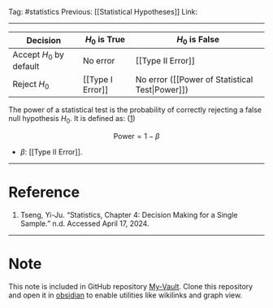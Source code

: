 Tag: #statistics 
Previous: [[Statistical Hypotheses]]
Link: 

---

| Decision                | $H_0$ is True    | $H_0$ is False                                  |
| ----------------------- | ---------------- | ----------------------------------------------- |
| Accept $H_0$ by default | No error         | [[Type II Error]]                               |
| Reject $H_0$            | [[Type I Error]] | No error ([[Power of Statistical Test\|Power]]) |

The power of a statistical test is the probability of correctly rejecting a false null hypothesis $H_0$. It is defined as: (<u>1</u>)

$$
\text{Power} = 1 - \beta
$$

- $\beta$: [[Type II Error]].

---

# Reference

1. Tseng, Yi-Ju. “Statistics, Chapter 4: Decision Making for a Single Sample.” n.d. Accessed April 17, 2024.

---

# Note

This note is included in GitHub repository [My-Vault](https://github.com/LittleD3092/My-Vault.git). Clone this repository and open it in [obsidian](https://obsidian.md/) to enable utilities like wikilinks and graph view.
